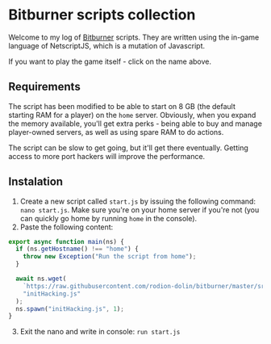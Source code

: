 # Bitburner scripts collection

Welcome to my log of [Bitburner](https://danielyxie.github.io/bitburner/) scripts. They are written using the in-game language of NetscriptJS, which is a mutation of Javascript.

If you want to play the game itself - click on the name above.

## Requirements

The script has been modified to be able to start on 8 GB (the default starting RAM for a player) on the `home` server. Obviously, when you expand the memory available, you'll get extra perks - being able to buy and manage player-owned servers, as well as using spare RAM to do actions.

The script can be slow to get going, but it'll get there eventually. Getting access to more port hackers will improve the performance.

## Instalation

1. Create a new script called `start.js` by issuing the following command: `nano start.js`. Make sure you're on your home server if you're not (you can quickly go home by running `home` in the console).
2. Paste the following content:

```javascript
export async function main(ns) {
  if (ns.getHostname() !== "home") {
    throw new Exception("Run the script from home");
  }

  await ns.wget(
    `https://raw.githubusercontent.com/rodion-dolin/bitburner/master/src/initHacking.js?ts=${new Date().getTime()}`,
    "initHacking.js"
  );
  ns.spawn("initHacking.js", 1);
}
```

3. Exit the nano and write in console: `run start.js`

